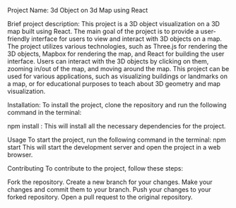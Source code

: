 Project Name: 3d Object on 3d Map using React


Brief project description:
This project is a 3D object visualization on a 3D map built using React. The main goal of the project is to provide a user-friendly interface for users to view and interact with 3D objects on a map. The project utilizes various technologies, such as Three.js for rendering the 3D objects, Mapbox for rendering the map, and React for building the user interface. Users can interact with the 3D objects by clicking on them, zooming in/out of the map, and moving around the map. This project can be used for various applications, such as visualizing buildings or landmarks on a map, or for educational purposes to teach about 3D geometry and map visualization.

Installation: 
To install the project, clone the repository and run the following command in the terminal:

npm install : This will install all the necessary dependencies for the project.

Usage
To start the project, run the following command in the terminal:
npm start
This will start the development server and open the project in a web browser.

Contributing
To contribute to the project, follow these steps:

Fork the repository.
Create a new branch for your changes.
Make your changes and commit them to your branch.
Push your changes to your forked repository.
Open a pull request to the original repository.
